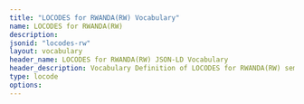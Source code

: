```yaml
---
title: "LOCODES for RWANDA(RW) Vocabulary"
name: LOCODES for RWANDA(RW) 
description: 
jsonid: "locodes-rw"
layout: vocabulary
header_name: LOCODES for RWANDA(RW) JSON-LD Vocabulary
header_description: Vocabulary Definition of LOCODES for RWANDA(RW) semantics in HTML format. JSON-LD format is available at [locodes-rw.jsonld](/vocabulary/locodes-rw.jsonld)
type: locode
options:
---
```

